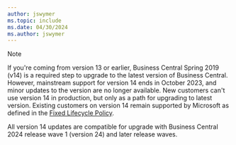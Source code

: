 ```yaml
---
author: jswymer
ms.topic: include
ms.date: 04/30/2024
ms.author: jswymer
---
```

> [!NOTE]
> If you're coming from version 13 or earlier, Business Central Spring 2019 (v14) is a required step to upgrade to the latest version of Business Central. However, mainstream support for version 14 ends in October 2023, and minor updates to the version are no longer available. New customers can't use version 14 in production, but only as a path for upgrading to latest version. Existing customers on version 14 remain supported by Microsoft as defined in the [Fixed Lifecycle Policy](/lifecycle/products/dynamics-365-business-central-onpremises-fixed-policy). 
>
> All version 14 updates are compatible for upgrade with Business Central 2024 release wave 1 (version 24) and later release waves.
